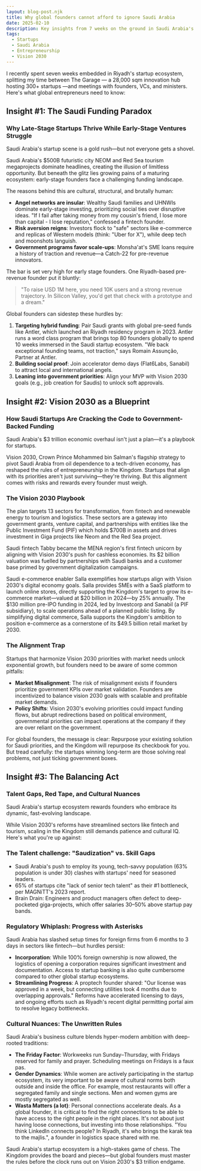 ```yaml
---
layout: blog-post.njk
title: Why global founders cannot afford to ignore Saudi Arabia
date: 2025-02-10
description: Key insights from 7 weeks on the ground in Saudi Arabia's startup ecosystem, exploring funding dynamics, Vision 2030 alignment, and cultural nuances.
tags: 
  - Startups
  - Saudi Arabia
  - Entrepreneurship
  - Vision 2030
---
```


I recently spent seven weeks embedded in Riyadh's startup ecosystem, splitting my time between The Garage — a 28,000 sqm innovation hub hosting 300+ startups —and meetings with founders, VCs, and ministers. Here's what global entrepreneurs need to know:

## Insight #1: The Saudi Funding Paradox
### Why Late-Stage Startups Thrive While Early-Stage Ventures Struggle

Saudi Arabia's startup scene is a gold rush—but not everyone gets a shovel.

Saudi Arabia's $500B futuristic city NEOM and Red Sea tourism megaprojects dominate headlines, creating the illusion of limitless opportunity. But beneath the glitz lies growing pains of a maturing ecosystem: early-stage founders face a challenging funding landscape.

The reasons behind this are cultural, structural, and brutally human:

- **Angel networks are insular**: Wealthy Saudi families and UHNWIs dominate early-stage investing, prioritizing social ties over disruptive ideas. "If I fail after taking money from my cousin's friend, I lose more than capital - I lose reputation," confessed a fintech founder.
- **Risk aversion reigns**: Investors flock to "safe" sectors like e-commerce and replicas of Western models (think: "Uber for X"), while deep tech and moonshots languish.
- **Government programs favor scale-ups**: Monsha'at's SME loans require a history of traction and revenue—a Catch-22 for pre-revenue innovators.

The bar is set very high for early stage founders. One Riyadh-based pre-revenue founder put it bluntly:

> "To raise USD 1M here, you need 10K users and a strong revenue trajectory. In Silicon Valley, you'd get that check with a prototype and a dream."

Global founders can sidestep these hurdles by:
1. **Targeting hybrid funding**: Pair Saudi grants with global pre-seed funds like Antler, which launched an Riyadh residency program in 2023. Antler runs a word class program that brings top 80 founders globally to spend 10 weeks immersed in the Saudi startup ecosystem. "We back exceptional founding teams, not traction," says Romain Assunção, Partner at Antler.
2. **Building social proof**: Join accelerator demo days (Flat6Labs, Sanabil) to attract local and international angels.
3. **Leaning into government priorities**: Align your MVP with Vision 2030 goals (e.g., job creation for Saudis) to unlock soft approvals.

## Insight #2: Vision 2030 as a Blueprint
### How Saudi Startups Are Cracking the Code to Government-Backed Funding

Saudi Arabia's $3 trillion economic overhaul isn't just a plan—it's a playbook for startups.

Vision 2030, Crown Prince Mohammed bin Salman's flagship strategy to pivot Saudi Arabia from oil dependence to a tech-driven economy, has reshaped the rules of entrepreneurship in the Kingdom. Startups that align with its priorities aren't just surviving—they're thriving. But this alignment comes with risks and rewards every founder must weigh.

### The Vision 2030 Playbook

The plan targets 13 sectors for transformation, from fintech and renewable energy to tourism and logistics. These sectors are a gateway into government grants, venture capital, and partnerships with entities like the Public Investment Fund (PIF) which holds $700B in assets and drives investment in Giga projects like Neom and the Red Sea project.

Saudi fintech Tabby became the MENA region's first fintech unicorn by aligning with Vision 2030's push for cashless economies. Its $2 billion valuation was fuelled by partnerships with Saudi banks and a customer base primed by government digitalization campaigns.

Saudi e-commerce enabler Salla exemplifies how startups align with Vision 2030's digital economy goals. Salla provides SMEs with a SaaS platform to launch online stores, directly supporting the Kingdom's target to grow its e-commerce market—valued at $20 billion in 2024—by 25% annually. The $130 million pre-IPO funding in 2024, led by Investcorp and Sanabil (a PIF subsidiary), to scale operations ahead of a planned public listing. By simplifying digital commerce, Salla supports the Kingdom's ambition to position e-commerce as a cornerstone of its $49.5 billion retail market by 2030.

### The Alignment Trap

Startups that harmonize Vision 2030 priorities with market needs unlock exponential growth, but founders need to be aware of some common pitfalls:

- **Market Misalignment**: The risk of misalignment exists if founders prioritize government KPIs over market validation. Founders are incentivized to balance vision 2030 goals with scalable and profitable market demands.
- **Policy Shifts**: Vision 2030's evolving priorities could impact funding flows, but abrupt redirections based on political environment, governmental priorities can impact operations at the company if they are over reliant on the government.

For global founders, the message is clear: Repurpose your existing solution for Saudi priorities, and the Kingdom will repurpose its checkbook for you. But tread carefully: the startups winning long-term are those solving real problems, not just ticking government boxes.

## Insight #3: The Balancing Act
### Talent Gaps, Red Tape, and Cultural Nuances

Saudi Arabia's startup ecosystem rewards founders who embrace its dynamic, fast-evolving landscape.

While Vision 2030's reforms have streamlined sectors like fintech and tourism, scaling in the Kingdom still demands patience and cultural IQ. Here's what you're up against:

### The Talent challenge: "Saudization" vs. Skill Gaps

- Saudi Arabia's push to employ its young, tech-savvy population (63% population is under 30) clashes with startups' need for seasoned leaders.
- 65% of startups cite "lack of senior tech talent" as their #1 bottleneck, per MAGNiTT's 2023 report.
- Brain Drain: Engineers and product managers often defect to deep-pocketed giga-projects, which offer salaries 30–50% above startup pay bands.

### Regulatory Whiplash: Progress with Asterisks

Saudi Arabia has slashed setup times for foreign firms from 6 months to 3 days in sectors like fintech—but hurdles persist:

- **Incorporation**: While 100% foreign ownership is now allowed, the logistics of opening a corporation requires significant investment and documentation. Access to startup banking is also quite cumbersome compared to other global startup ecosystems.
- **Streamlining Progress**: A proptech founder shared: "Our license was approved in a week, but connecting utilities took 4 months due to overlapping approvals." Reforms have accelerated licensing to days, and ongoing efforts such as Riyadh's recent digital permitting portal aim to resolve legacy bottlenecks.

### Cultural Nuances: The Unwritten Rules

Saudi Arabia's business culture blends hyper-modern ambition with deep-rooted traditions:

- **The Friday Factor**: Workweeks run Sunday–Thursday, with Fridays reserved for family and prayer. Scheduling meetings on Fridays is a faux pas.
- **Gender Dynamics**: While women are actively participating in the startup ecosystem, its very important to be aware of cultural norms both outside and inside the office. For example, most restaurants will offer a segregated family and single sections. Men and women gyms are mostly segregated as well.
- **Wasta Matters (a lot)**: Personal connections accelerate deals. As a global founder, it is critical to find the right connections to be able to have access to the right people in the right places. It's not about just having loose connections, but investing into those relationships. "You think LinkedIn connects people? In Riyadh, it's who brings the karak tea to the majlis.", a founder in logistics space shared with me.

Saudi Arabia's startup ecosystem is a high-stakes game of chess. The Kingdom provides the board and pieces—but global founders must master the rules before the clock runs out on Vision 2030's $3 trillion endgame.
